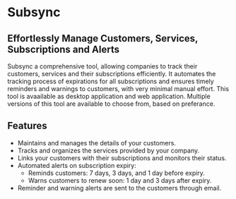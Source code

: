 # Subsync

## Effortlessly Manage Customers, Services, Subscriptions and Alerts

Subsync a comprehensive tool, allowing companies to track their customers, services and their subscriptions efficiently. It automates the tracking process of expirations for all subscriptions and ensures timely reminders and warnings to customers, with very minimal manual effort. This tool is avaailable as desktop application and web application. Multiple versions of this tool are available to choose from, based on preferance.

## Features

* Maintains and manages the details of your customers.
* Tracks and organizes the services provided by your company.
* Links your customers with their subscriptions and monitors their status.
* Automated alerts on subscription expiry:
  - Reminds customers:
    7 days, 3 days, and 1 day before expiry.
  - Warns customers to renew soon:
    1 day and 3 days after expiry.
* Reminder and warning alerts are sent to the customers through email.

